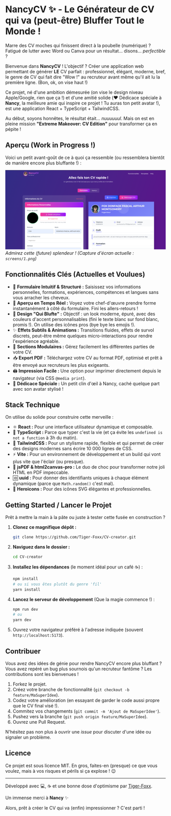 # NancyCV ✨ - Le Générateur de CV qui va (peut-être) Bluffer Tout le Monde !

Marre des CV moches qui finissent direct à la poubelle (numérique) ? Fatigué de lutter avec Word ou Canva pour un résultat... disons... *perfectible* ?

Bienvenue dans **NancyCV** ! L'objectif ? Créer une application web permettant de générer **LE** CV parfait : professionnel, élégant, moderne, bref, le genre de CV qui fait dire "Wow !" au recruteur avant même qu'il ait lu la première ligne. (Bon, ok, on vise haut !)

Ce projet, né d'une ambition démesurée (on vise le design niveau Apple/Google, rien que ça !) et d'une amitié solide (❤️ Dédicace spéciale à **Nancy**, la meilleure amie qui inspire ce projet ! Tu auras ton petit avatar !), est une application React + TypeScript + TailwindCSS.

Au début, soyons honnêtes, le résultat était... *nuuuuuul*. Mais on est en pleine mission **"Extreme Makeover: CV Edition"** pour transformer ça en pépite !

## Aperçu (Work in Progress !)

Voici un petit avant-goût de ce à quoi ça ressemble (ou ressemblera bientôt de manière encore plus bluffante !) :

![Aperçu de NancyCV](screens/1.png)
*Admirez cette (future) splendeur ! (Capture d'écran actuelle : `screens/1.png`)*

## Fonctionnalités Clés (Actuelles et Voulues)

*   📝 **Formulaire Intuitif & Structuré :** Saisissez vos informations personnelles, formations, expériences, compétences et langues sans vous arracher les cheveux.
*   👀 **Aperçu en Temps Réel :** Voyez votre chef-d'œuvre prendre forme instantanément à côté du formulaire. Fini les allers-retours !
*   🎨 **Design "Qui Blufte" :** Objectif : un look moderne, épuré, avec des couleurs d'accent personnalisables (fini le texte blanc sur fond blanc, promis !). On utilise des icônes pros (bye bye les emojis !).
*   ✨ **Effets Subtils & Animations :** Transitions fluides, effets de survol discrets, peut-être même quelques micro-interactions pour rendre l'expérience agréable.
*   📄 **Sections Modulaires :** Gérez facilement les différentes parties de votre CV.
*   📥 **Export PDF :** Téléchargez votre CV au format PDF, optimisé et prêt à être envoyé aux recruteurs les plus exigeants.
*   🖨️ **Impression Facile :** Une option pour imprimer directement depuis le navigateur (via CSS `@media print`).
*   💖 **Dédicace Spéciale :** Un petit clin d'œil à Nancy, caché quelque part avec son avatar stylisé !

## Stack Technique

On utilise du solide pour construire cette merveille :

*   ⚛️ **React :** Pour une interface utilisateur dynamique et composable.
*   🔷 **TypeScript :** Parce que typer c'est la vie (et ça évite les `undefined is not a function` à 3h du matin).
*   💨 **TailwindCSS :** Pour un stylisme rapide, flexible et qui permet de créer des designs modernes sans écrire 10 000 lignes de CSS.
*   ⚡ **Vite :** Pour un environnement de développement et un build qui vont plus vite que l'éclair (ou presque).
*   📄 **jsPDF & html2canvas-pro :** Le duo de choc pour transformer notre joli HTML en PDF impeccable.
*   🆔 **uuid :** Pour donner des identifiants uniques à chaque élément dynamique (parce que `Math.random()` c'est mal).
*   🦸 **Heroicons :** Pour des icônes SVG élégantes et professionnelles.

## Getting Started / Lancer le Projet

Prêt à mettre la main à la pâte ou juste à tester cette fusée en construction ?

1.  **Clonez ce magnifique dépôt :**
    ```bash
    git clone https://github.com/Tiger-Foxx/CV-creator.git
    ```

2.  **Naviguez dans le dossier :**
    ```bash
    cd CV-creator
    ```

3.  **Installez les dépendances** (le moment idéal pour un café ☕) :
    ```bash
    npm install
    # ou si vous êtes plutôt du genre 'fil'
    yarn install
    ```

4.  **Lancez le serveur de développement** (Que la magie commence !) :
    ```bash
    npm run dev
    # ou
    yarn dev
    ```

5.  Ouvrez votre navigateur préféré à l'adresse indiquée (souvent `http://localhost:5173`).

## Contribuer

Vous avez des idées de génie pour rendre NancyCV encore plus bluffant ? Vous avez repéré un bug plus sournois qu'un recruteur fantôme ? Les contributions sont les bienvenues !

1.  Forkez le projet.
2.  Créez votre branche de fonctionnalité (`git checkout -b feature/MaSuperIdee`).
3.  Codez votre amélioration (en essayant de garder le code aussi propre que le CV final visé !).
4.  Commitez vos changements (`git commit -m 'Ajout de MaSuperIdee'`).
5.  Pushez vers la branche (`git push origin feature/MaSuperIdee`).
6.  Ouvrez une Pull Request.

N'hésitez pas non plus à ouvrir une *issue* pour discuter d'une idée ou signaler un problème.

## Licence

Ce projet est sous licence MIT. En gros, faites-en (presque) ce que vous voulez, mais à vos risques et périls si ça explose ! 😉

---

Développé avec 💻, ☕ et une bonne dose d'optimisme par [Tiger-Foxx](https://github.com/Tiger-Foxx).

Un immense merci à **Nancy**  ✨

Alors, prêt à créer le CV qui va (enfin) impressionner ? C'est parti !